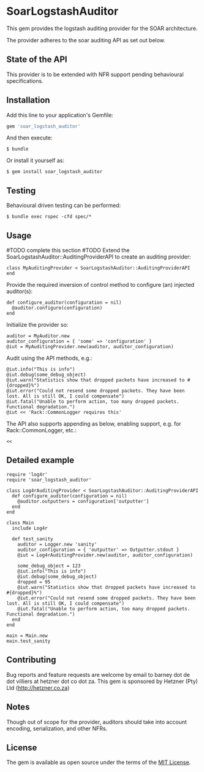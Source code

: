 # SoarLogstashAuditor

This gem provides the logstash auditing provider for the SOAR architecture.

The provider adheres to the soar auditing API as set out below.

## State of the API

This provider is to be extended with NFR support pending behavioural specifications.

## Installation

Add this line to your application's Gemfile:

```ruby
gem 'soar_logstash_auditor'
```

And then execute:

    $ bundle

Or install it yourself as:

    $ gem install soar_logstash_auditor

## Testing

Behavioural driven testing can be performed:

    $ bundle exec rspec -cfd spec/*

## Usage


#TODO complete this section
#TODO Extend the SoarLogstashAuditor::AuditingProviderAPI to create an auditing provider:

```
class MyAuditingProvider < SoarLogstashAuditor::AuditingProviderAPI
end
```

Provide the required inversion of control method to configure (an) injected auditor(s):

```
def configure_auditor(configuration = nil)
  @auditor.configure(configuration)
end
```

Initialize the provider so:

```
auditor = MyAuditor.new
auditor_configuration = { 'some' => 'configuration' }
@iut = MyAuditingProvider.new(auditor, auditor_configuration)
```

Audit using the API methods, e.g.:

```
@iut.info("This is info")
@iut.debug(some_debug_object)
@iut.warn("Statistics show that dropped packets have increased to #{dropped}%")
@iut.error("Could not resend some dropped packets. They have been lost. All is still OK, I could compensate")
@iut.fatal("Unable to perform action, too many dropped packets. Functional degradation.")
@iut << 'Rack::CommonLogger requires this'
```

The API also supports appending as below, enabling support, e.g. for Rack::CommonLogger, etc.:

```
<<
```

## Detailed example

```
require 'log4r'
require 'soar_logstash_auditor'

class Log4rAuditingProvider < SoarLogstashAuditor::AuditingProviderAPI
  def configure_auditor(configuration = nil)
    @auditor.outputters = configuration['outputter']
  end
end

class Main
  include Log4r

  def test_sanity
    auditor = Logger.new 'sanity'
    auditor_configuration = { 'outputter' => Outputter.stdout }
    @iut = Log4rAuditingProvider.new(auditor, auditor_configuration)

    some_debug_object = 123
    @iut.info("This is info")
    @iut.debug(some_debug_object)
    dropped = 95
    @iut.warn("Statistics show that dropped packets have increased to #{dropped}%")
    @iut.error("Could not resend some dropped packets. They have been lost. All is still OK, I could compensate")
    @iut.fatal("Unable to perform action, too many dropped packets. Functional degradation.")
  end
end

main = Main.new
main.test_sanity
```

## Contributing

Bug reports and feature requests are welcome by email to barney dot de dot villiers at hetzner dot co dot za. This gem is sponsored by Hetzner (Pty) Ltd (http://hetzner.co.za)

## Notes

Though out of scope for the provider, auditors should take into account encoding, serialization, and other NFRs.

## License

The gem is available as open source under the terms of the [MIT License](http://opensource.org/licenses/MIT).

